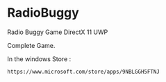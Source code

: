 # RadioBuggy
Radio Buggy Game DirectX 11 UWP

Complete Game.

In the windows Store :

	https://www.microsoft.com/store/apps/9NBLGGH5FTNJ
  
  



